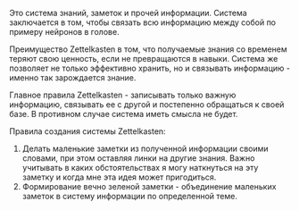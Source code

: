 Это система знаний, заметок и прочей информации. Система заключается в том, чтобы связать всю информацию между собой по примеру нейронов в голове. 

Преимущество Zettelkasten в том, что получаемые знания со временем теряют свою ценность, если не превращаются в навыки. Система же позволяет не только эффективно хранить, но и связывать информацию - именно так зарождается знание. 

Главное правила Zettelkasten - записывать только важную информацию, связывать ее с другой и постепенно обращаться к своей базе. В противном случае система иметь смысла не будет. 

Правила создания системы Zettelkasten: 
1. Делать маленькие заметки из полученной информации своими словами, при этом оставляя линки на другие знания. Важно учитывать в каких обстоятельствах я могу наткнуться на эту заметку и когда мне эта идея может пригодиться.
2. Формирование вечно зеленой заметки - объединение маленьких заметок в систему информации по определенной теме. 